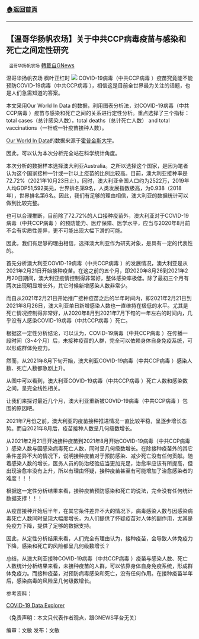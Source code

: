 ###  [:house:返回首頁](https://github.com/ourhimalayas/txt)
---


## 【温哥华扬帆农场】关于中共CCP病毒疫苗与感染和死亡之间定性研究
` 温哥华扬帆农场` [轉載自GNews](https://gnews.org/zh-hans/1615276/)

温哥华扬帆农场 枫叶正红时
![](https://assets.gnews.org/wp-content/uploads/2021/10/小蚂蚁.png)
COVID-19病毒（中共CCP病毒 ）疫苗究竟能不能预防COVID-19病毒（中共CCP病毒 ），相信这是目前全世界最为关注的话题，也是人们急需知道的答案。

本文采用Our World In Data 的数据，利用图表分析法，对COVID-19病毒（中共CCP病毒 ）疫苗与感染和死亡之间的关系进行定性分析。重点选择了三个指标：total cases（总计感染人数），total deaths（总计死亡人数） and total vaccinations（一针或一针疫苗接种人数）。

[Our World In Data](https://ourworldindata.org)的数据来源于[霍普金斯大学](https://www.arcgis.com/apps/opsdashboard/index.html#/bda7594740fd40299423467b48e9ecf6)。

因此，可以认为本次分析完全站在科学统计角度。

本次分析的数据样本选择澳大利亚Australia。之所以选择这个国家，是因为笔者认为这个国家接种一针或一针以上疫苗的比例比较高。目前，澳大利亚接种率是72.72%（2021年10月23日止）。同时，澳大利亚全国人口约为2522万，2019年人均GDP51,592美元，世界排名第9名，人类发展指数极高，为0.938（2018年），世界排名第6名。因此，我们有足够的理由相信，澳大利亚的数据统计可以做到比较完整。

也可以合理推断，目前除了72.72%的人口接种疫苗外，澳大利亚对于COVID-19病毒（中共CCP病毒 ）的预防能力、医疗保障、医学水平，应当与2020年8月前不会有实质性差异，更不可能出现大幅下滑的可能。

因此，我们有足够的理由相信，选择澳大利亚作为研究对象，是具有一定的代表性的。

首先分析澳大利亚COVID-19病毒（中共CCP病毒 ）的发展情况，澳大利亚是从2021年2月21日开始接种疫苗。在这之前的五个月，即2020年8月26到2021年2月20日期间，澳大利亚疫情控制得非常好，整体感染率极低。除了最初三个月有两次出现明显增长外，其它时候新增感染人数非常少。

而自从2021年2月21日开始推广接种疫苗之后的半年时间内，即2021年2月21日到2021年8月26日，澳大利亚单日新增感染人数也一直维持在极低的水平。尤其是死亡情况控制得非常好，从2020年8月到2021年7月下旬的一年左右的时间内，几乎没有人感染COVID-19病毒（中共CCP病毒 ）死亡。

根据这一定性分析结论，可以认为，COVID-19病毒（中共CCP病毒 ）在传播一段时间（3~4个月）后，未接种疫苗的人群，完全可以依赖身体自身免疫系统，可以形成群体免疫力。

然而，从2021年8月下旬开始，澳大利亚COVID-19病毒（中共CCP病毒 ）感染人数、死亡人数都急剧上升。

从图中可以看到，澳大利亚COVID-19病毒（中共CCP病毒 ）死亡人数和感染数之间，呈完全线性相关。

让我们来探讨最近几个月，澳大利亚重新被COVID-19病毒（中共CCP病毒 ）包围的原因吧。

2021年7月份之前，澳大利亚的疫苗接种推进情况一直比较平稳，呈逐步增长态势。而自2021年8月后，疫苗接种人数呈几何级数增长。

从2021年2月21日开始接种疫苗到2021年8月开始COVID-19病毒（中共CCP病毒 ）感染人数与因感染病毒死亡人数，同时呈几何级数增长。在除接种疫苗外的其它条件差异不大的情况下，说明接种疫苗对于预防感染、减少死亡没有任何贡献。随着感染人数的增长，医务人员的防治经验应当更加充足，治愈率应该有所提高，但出现治愈率没有上升，所以有理由怀疑，接种疫苗甚至有可能增加了治愈感染者的难度！！！

根据这一定性分析结果来看，接种疫苗预防感染和死亡的说法，完全没有任何统计数据支撑！！！

从疫苗接种开始后半年，在其它条件差异不大的情况下，病毒感染人数与因感染病毒死亡人数同时呈现大幅度增长，为人们提供了怀疑疫苗对人体的副作用，尤其是免疫力下降，提供了足够的数据支持。

因此，从定性分析结果来看，人们完全有理由认为，接种疫苗，会导致人体免疫力下降，感染和死亡的风险都呈几何级数增长？

总结，从澳大利亚接种COVID-19病毒（中共CCP病毒 ）疫苗与感染人数、死亡人数统计分析结果来看，未接种疫苗的人群，可以依靠身体自身免疫系统，形成群体免疫力。而接种疫苗，对预防病毒感染和死亡，没有任何作用。在接种疫苗半年后，感染病毒的风险呈几何级数增长。

参考资料：

[COVID-19 Data Explorer](https://ourworldindata.org/explorers/coronavirus-data-explorer?zoomToSelection=true&amp;time=2020-03-01..latest&amp;facet=none&amp;pickerSort=desc&amp;pickerMetric=total_vaccinations_per_hundred&amp;Metric=Vaccine+doses&amp;Interval=Cumulative&amp;Relative+to+Population=true&amp;Align+ou)

（免责声明：本文只代表作者观点，跟GNEWS平台无关）

编审：文敏 发布：文敏
